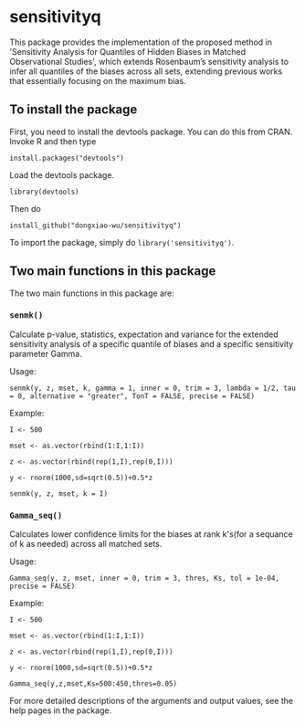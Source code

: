 # sensitivityq
This package provides the implementation of the proposed method in 'Sensitivity Analysis for Quantiles of Hidden Biases in Matched Observational Studies',
which extends Rosenbaum’s sensitivity analysis to infer all quantiles of the biases across all sets, extending previous works that essentially focusing on the maximum bias.

## To install the package
First, you need to install the devtools package. You can do this from CRAN. Invoke R and then type

`install.packages("devtools")`

Load the devtools package.

`library(devtools)`

Then do

`install_github("dongxiao-wu/sensitivityq")`

To import the package, simply do `library('sensitivityq')`.

## Two main functions in this package

The two main functions in this package are:

### `senmk()`
Calculate p-value, statistics, expectation and variance for the extended sensitivity analysis of a specific quantile of biases and a specific sensitivity parameter Gamma.

Usage: 

`senmk(y, z, mset, k, gamma = 1, inner = 0, trim = 3, lambda = 1/2, tau = 0, alternative = "greater", TonT = FALSE, precise = FALSE)`

Example:

```
I <- 500

mset <- as.vector(rbind(1:I,1:I))

z <- as.vector(rbind(rep(1,I),rep(0,I)))

y <- rnorm(1000,sd=sqrt(0.5))+0.5*z

senmk(y, z, mset, k = I)
```


### `Gamma_seq()`
Calculates lower confidence limits for the biases at rank k's(for a sequance of k as needed) across all matched sets.

Usage: 

`Gamma_seq(y, z, mset, inner = 0, trim = 3, thres, Ks, tol = 1e-04, precise = FALSE)`

Example:

```
I <- 500

mset <- as.vector(rbind(1:I,1:I))

z <- as.vector(rbind(rep(1,I),rep(0,I)))

y <- rnorm(1000,sd=sqrt(0.5))+0.5*z

Gamma_seq(y,z,mset,Ks=500:450,thres=0.05)
```

For more detailed descriptions of the arguments and output values, see the help pages in the package.
